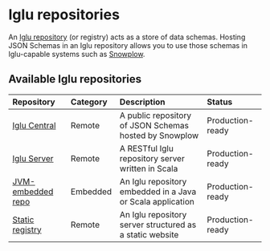 # Iglu repositories

An [Iglu repository][techdocs] (or registry) acts as a store of data schemas. Hosting JSON Schemas in an Iglu repository allows you to use those schemas in Iglu-capable systems such as [Snowplow][snowplow-website].

## Available Iglu repositories

| **Repository**                | **Category** | **Description**                                            | **Status**       |
|:------------------------------|:-------------|:-----------------------------------------------------------|:-----------------|
| [Iglu Central][r1]            | Remote       | A public repository of JSON Schemas hosted by Snowplow     | Production-ready |
| [Iglu Server][r2]             | Remote       | A RESTful Iglu repository server written in Scala          | Production-ready |
| [JVM-embedded repo][r3]       | Embedded     | An Iglu repository embedded in a Java or Scala application | Production-ready |
| [Static registry][r4]         | Remote       | An Iglu repository server structured as a static website   | Production-ready |

[r1]: https://docs.snowplow.io/docs/pipeline-components-and-applications/iglu/iglu-repositories/iglu-central/
[r2]: https://docs.snowplow.io/docs/pipeline-components-and-applications/iglu/iglu-repositories/iglu-server/
[r3]: https://docs.snowplow.io/docs/pipeline-components-and-applications/iglu/iglu-repositories/jvm-embedded-repo/
[r4]: https://docs.snowplow.io/docs/pipeline-components-and-applications/iglu/iglu-repositories/static-repo/

[snowplow-website]: https://snowplow.io
[techdocs]: https://docs.snowplow.io/docs/pipeline-components-and-applications/iglu/iglu-repositories/
